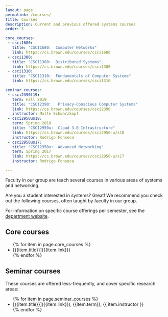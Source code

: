 ```yaml
---
layout: page
permalink: /courses/
title: Courses
description: Current and previous offered systems courses
order: 5

core_courses:
 - csci1680:
   title: "CSCI1680:  Computer Networks"
   link: https://cs.brown.edu/courses/csci1680
 - csci1380:
   title: "CSCI1380:  Distributed Systems"
   link: https://cs.brown.edu/courses/csci1380
 - csci1310:
   title: "CSCI1310:  Fundamentals of Computer Systems"
   link: https://cs.brown.edu/courses/csci1310

seminar_courses:
 - csci2390f19:
   term: Fall 2019
   title: "CSCI2390:   Privacy-Conscious Computer Systems"
   link: https://cs.brown.edu/courses/csci2390
   instructor: Malte Schwarzkopf
 - csci2950us18:
   term: Spring 2018
   title: "CSCI2950u:  Cloud 3.0 Infrastructure"
   link: https://cs.brown.edu/courses/csci2950-u/s18
   instructor: Rodrigo Fonseca
 - csci2950us17:
   title: "CSCI2950u:  Advanced Networking"
   term: Spring 2017
   link: https://cs.brown.edu/courses/csci2950-u/s17
   instructor: Rodrigo Fonseca

---
```


Faculty in our group are teach several courses in various areas of
systems and networking.  

Are you a student interested in systems?  Great!  We recommend you
check out the following courses, often taught by faculty in our
group.  

For information on specific course offerings per semester, see the
[department website](http://cs.brown.edu/courses).  
 
## Core courses
<ul>
{% for item in page.core_courses %}
<li markdown="span">[{{item.title}}]({{item.link}})</li>
{% endfor %}
</ul>

## Seminar courses

These courses are offered less-frequently, and cover specific research
areas:
<ul>
{% for item in page.seminar_courses %}
<li markdown="span">[{{item.title}}]({{item.link}}), {{item.term}}, {{ item.instructor }}</li>
{% endfor %}
</ul>
